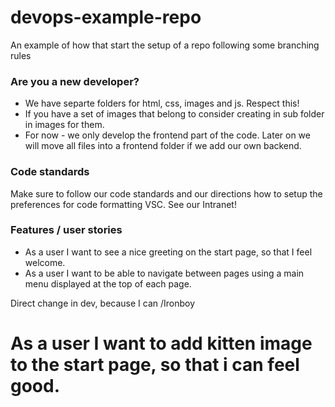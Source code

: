 # devops-example-repo
An example of how that start the setup of a repo following some branching rules

### Are you a new developer?

* We have separte folders for html, css, images and js. Respect this!
* If you have a set of images that belong to consider creating in sub folder in images for them.
* For now - we only develop the frontend part of the code. Later on we will move all files into a frontend folder if we add our own backend.

### Code standards
Make sure to follow our code standards and our directions how to setup the preferences for code formatting VSC. See our Intranet!

### Features / user stories
* As a user I want to see a nice greeting on the start page, so that I feel welcome.
* As a user I want to be able to navigate between pages using a main menu displayed at the top of each page.

Direct change in dev, because I can /Ironboy
# As a user I want to add kitten image to the start page, so that i can feel good.
